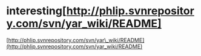 <!--
id: 138035
link: http://tumblr.atmos.org/post/138035/interesting-http-phlip-svnrepository-com-svn-yar-wiki
slug: interesting-http-phlip-svnrepository-com-svn-yar-wiki
date: Mon Mar 12 2007 18:54:39 GMT-0700 (PDT)
publish: 2007-03-012
tags: 
title: interesting[http://phlip.svnrepository.com/svn/yar_wiki/README]
-->


interesting[http://phlip.svnrepository.com/svn/yar_wiki/README]
===============================================================

[http://phlip.svnrepository.com/svn/yar\_wiki/README](http://phlip.svnrepository.com/svn/yar_wiki/README)

